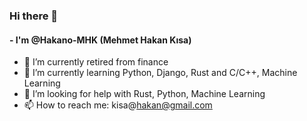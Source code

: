 ### Hi there 👋 
#### - I'm @Hakano-MHK (Mehmet Hakan Kısa)

<!--
### Hi there 👋

**Hakano-MHK/Hakano-MHK** is a ✨ _special_ ✨ repository because its `README.md` (this file) appears on your GitHub profile.

Here are some ideas to get you started:
- 🔭 I’m currently working on ...
- 🌱 I’m currently learning ...
- 👯 I’m looking to collaborate on ...
- 🤔 I’m looking for help with ...
- 💬 Ask me about ...
- 📫 How to reach me: ...
- 😄 Pronouns: ...
- ⚡ Fun fact: ...
-->

- 🔭 I’m currently retired from finance 
- 🌱 I’m currently learning Python, Django, Rust and C/C++, Machine Learning
- 🤔 I’m looking for help with Rust, Python, Machine Learning
- 📫 How to reach me: kisa@hakan@gmail.com
